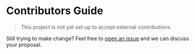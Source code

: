 # Contributors Guide

[issues]: https://github.com/syntaqx/protokit/issues

> This project is not yet set up to accept external contributions.

Still trying to make change? Feel free to [open an issue][issues] and we can
discuss your proposal.
